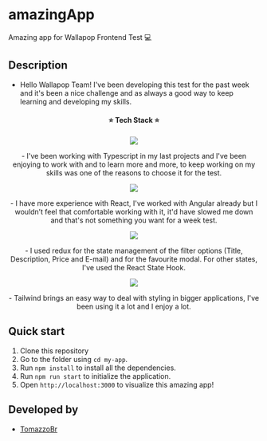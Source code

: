 # amazingApp 
Amazing app for Wallapop Frontend Test 💻

## Description
- Hello Wallapop Team! I've been developing this test for the past week and it's been a nice challenge and as always a good way to keep learning and developing my skills.

<h4 align="center">
⭐️ Tech Stack ⭐️
</h4>

<p align="center">
<img src="https://img.shields.io/badge/TypeScript-007ACC?style=for-the-badge&logo=typescript&logoColor=white" />
</p>
<p align="center">
 - I've been working with Typescript in my last projects and I've been enjoying to work with and to learn more and more, to keep working on my skills was one of the reasons to choose it for the test.    
</p>
<p align="center">
<img src="https://img.shields.io/badge/React-20232A?style=for-the-badge&logo=react&logoColor=61DAFB" />
</p>
<p align="center">
 - I have more experience with React, I've worked with Angular already but I wouldn’t feel that comfortable working with it, it'd have slowed me down and that's not something you want for a week test.
</p>
<p align="center">
<img align="center" src="https://img.shields.io/badge/Redux-593D88?style=for-the-badge&logo=redux&logoColor=white" />
</p>
<p align="center">
 - I used redux for the state management of the filter options (Title, Description, Price and E-mail) and for the favourite modal. For other states, I've used the React State Hook.
</p>
<p align="center">
<img align="center" src="https://img.shields.io/badge/Tailwind_CSS-38B2AC?style=for-the-badge&logo=tailwind-css&logoColor=white" />
</p>
<p align="center">
 - Tailwind brings an easy way to deal with styling in bigger applications, I've been using it a lot and I enjoy a lot.
</p>

## Quick start

1. Clone this repository
2. Go to the folder using `cd my-app`.
3. Run `npm install` to install all the dependencies.
4. Run `npm run start` to initialize the application.
5. Open `http://localhost:3000` to visualize this amazing app!

## Developed by

- [TomazzoBr](https://github.com/TomazzoBr)
